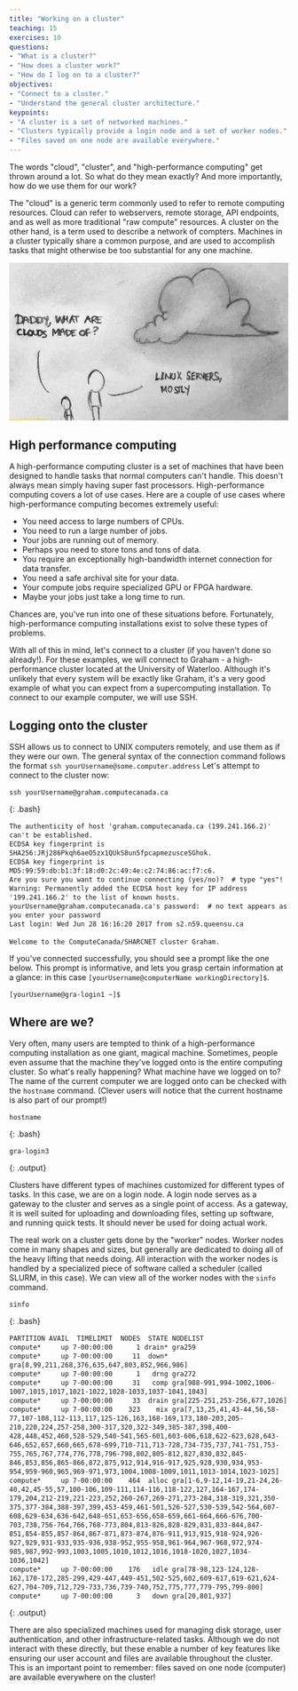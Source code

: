 ```yaml
---
title: "Working on a cluster"
teaching: 15
exercises: 10
questions:
- "What is a cluster?"
- "How does a cluster work?"
- "How do I log on to a cluster?"
objectives:
- "Connect to a cluster."
- "Understand the general cluster architecture."
keypoints:
- "A cluster is a set of networked machines."
- "Clusters typically provide a login node and a set of worker nodes."
- "Files saved on one node are available everywhere."
---
```


The words "cloud", "cluster", and "high-performance computing" get thrown around a lot.
So what do they mean exactly?
And more importantly, how do we use them for our work?

The "cloud" is a generic term commonly used to refer to remote computing resources.
Cloud can refer to webservers, remote storage, API endpoints, and as well as more traditional "raw compute" resources. 
A cluster on the other hand, is a term used to describe a network of compters.
Machines in a cluster typically share a common purpose, 
and are used to accomplish tasks that might otherwise be too substantial for any one machine. 

![The cloud is made of Linux](../files/linux-cloud.jpg)

## High performance computing

A high-performance computing cluster is a set of machines that have been 
designed to handle tasks that normal computers can't handle.
This doesn't always mean simply having super fast processors. 
High-performance computing covers a lot of use cases.
Here are a couple of use cases where high-performance computing becomes extremely useful:

* You need access to large numbers of CPUs.
* You need to run a large number of jobs.
* Your jobs are running out of memory.
* Perhaps you need to store tons and tons of data.
* You require an exceptionally high-bandwidth internet connection for data transfer.
* You need a safe archival site for your data.
* Your compute jobs require specialized GPU or FPGA hardware.
* Maybe your jobs just take a long time to run.

Chances are, you've run into one of these situations before.
Fortunately, high-performance computing installations exist to solve these types of problems.

With all of this in mind, let's connect to a cluster (if you haven't done so already!). 
For these examples, we will connect to Graham - a high-performance cluster located at the University of Waterloo.
Although it's unlikely that every system will be exactly like Graham, 
it's a very good example of what you can expect from a supercomputing installation.
To connect to our example computer, we will use SSH. 

## Logging onto the cluster

SSH allows us to connect to UNIX computers remotely, and use them as if they were our own.
The general syntax of the connection command follows the format `ssh yourUsername@some.computer.address`
Let's attempt to connect to the cluster now:
```
ssh yourUsername@graham.computecanada.ca
```
{: .bash}

```{.output}
The authenticity of host 'graham.computecanada.ca (199.241.166.2)' can't be established.
ECDSA key fingerprint is SHA256:JRj286Pkqh6aeO5zx1QUkS8un5fpcapmezusceSGhok.
ECDSA key fingerprint is MD5:99:59:db:b1:3f:18:d0:2c:49:4e:c2:74:86:ac:f7:c6.
Are you sure you want to continue connecting (yes/no)?  # type "yes"!
Warning: Permanently added the ECDSA host key for IP address '199.241.166.2' to the list of known hosts.
yourUsername@graham.computecanada.ca's password:  # no text appears as you enter your password
Last login: Wed Jun 28 16:16:20 2017 from s2.n59.queensu.ca

Welcome to the ComputeCanada/SHARCNET cluster Graham.
```

If you've connected successfully, you should see a prompt like the one below. 
This prompt is informative, and lets you grasp certain information at a glance:
in this case `[yourUsername@computerName workingDirectory]$`.

```{.output}
[yourUsername@gra-login1 ~]$
```

## Where are we? 

Very often, many users are tempted to think of a high-performance computing installation as one giant, magical machine.
Sometimes, people even assume that the machine they've logged onto is the entire computing cluster.
So what's really happening? What machine have we logged on to?
The name of the current computer we are logged onto can be checked with the `hostname` command.
(Clever users will notice that the current hostname is also part of our prompt!)

```
hostname
```
{: .bash}
```
gra-login3
```
{: .output}

Clusters have different types of machines customized for different types of tasks.
In this case, we are on a login node.
A login node serves as a gateway to the cluster and serves as a single point of access.
As a gateway, it is well suited for uploading and downloading files, setting up software, and running quick tests.
It should never be used for doing actual work.

The real work on a cluster gets done by the "worker" nodes.
Worker nodes come in many shapes and sizes, but generally are dedicated to doing all of the heavy lifting that needs doing. 
All interaction with the worker nodes is handled by a specialized piece of software called a scheduler (called SLURM, in this case). 
We can view all of the worker nodes with the `sinfo` command.

```
sinfo
```
{: .bash}
```
PARTITION AVAIL  TIMELIMIT  NODES  STATE NODELIST
compute*     up 7-00:00:00      1 drain* gra259
compute*     up 7-00:00:00     11  down* gra[8,99,211,268,376,635,647,803,852,966,986]
compute*     up 7-00:00:00      1   drng gra272
compute*     up 7-00:00:00     31   comp gra[988-991,994-1002,1006-1007,1015,1017,1021-1022,1028-1033,1037-1041,1043]
compute*     up 7-00:00:00     33  drain gra[225-251,253-256,677,1026]
compute*     up 7-00:00:00    323    mix gra[7,13,25,41,43-44,56,58-77,107-108,112-113,117,125-126,163,168-169,173,180-203,205-210,220,224,257-258,300-317,320,322-349,385-387,398,400-428,448,452,460,528-529,540-541,565-601,603-606,618,622-623,628,643-646,652,657,660,665,678-699,710-711,713-728,734-735,737,741-751,753-755,765,767,774,776,778,796-798,802,805-812,827,830,832,845-846,853,856,865-866,872,875,912,914,916-917,925,928,930,934,953-954,959-960,965,969-971,973,1004,1008-1009,1011,1013-1014,1023-1025]
compute*     up 7-00:00:00    464  alloc gra[1-6,9-12,14-19,21-24,26-40,42,45-55,57,100-106,109-111,114-116,118-122,127,164-167,174-179,204,212-219,221-223,252,260-267,269-271,273-284,318-319,321,350-375,377-384,388-397,399,453-459,461-501,526-527,530-539,542-564,607-608,629-634,636-642,648-651,653-656,658-659,661-664,666-676,700-703,738,756-764,766,768-773,804,813-826,828-829,831,833-844,847-851,854-855,857-864,867-871,873-874,876-911,913,915,918-924,926-927,929,931-933,935-936,938-952,955-958,961-964,967-968,972,974-985,987,992-993,1003,1005,1010,1012,1016,1018-1020,1027,1034-1036,1042]
compute*     up 7-00:00:00    176   idle gra[78-98,123-124,128-162,170-172,285-299,429-447,449-451,502-525,602,609-617,619-621,624-627,704-709,712,729-733,736,739-740,752,775,777,779-795,799-800]
compute*     up 7-00:00:00      3   down gra[20,801,937]
```
{: .output}

There are also specialized machines used for managing disk storage, user authentication, 
and other infrastructure-related tasks. 
Although we do not interact with these directly, 
but these enable a number of key features like ensuring our user account and files are available throughout the cluster.
This is an important point to remember: 
files saved on one node (computer) are available everywhere on the cluster!
